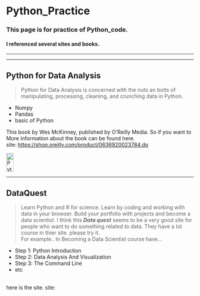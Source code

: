 # Python_Practice
### This page is for practice of Python_code.
#### I referenced several sites and books.
---------------------------------------------

---------------------------------------------
## Python for Data Analysis
> Python for Data Analysis is concerned with the nuts an bolts of manipulating, processing, cleaning, and crunching data in Python. 
* Numpy
* Pandas
* basic of Python

This book by Wes McKinney, published by O'Reilly Media. So if you want to More information about the book can be found here. <br/>
site: <https://shop.oreilly.com/product/0636920023784.do>
<p><img src="https://covers.oreillystatic.com/images/0636920023784/lrg.jpg" alt="Python for data analysis" style="width:20px;height:50px"></p>

---------------------------------------------
## DataQuest
> Learn Python and R for science. Learn by coding and working with data in your browser. Build your portfolio with projects and become a data scientist.
I think this ***Data quest*** seems to be a very good site for people who want to do something related to data. 
They have a lot course in thier site. please try it.<br/>
For example.. In Becoming a Data Scientist course have... 
* Step 1: Python Introduction
* Step 2: Data Analysis And Visualization
* Step 3: The Command Line
* etc<br/>
<br/>
here is the site. site: <https://www.dataquest.io>

